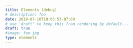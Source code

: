 ```yaml
---
title: Elements (debug)
# description: foo
date: 2019-07-10T18:05:53-07:00
# use 'draft' to keep this from rendering by default...
draft: true
#image: foo.jpg
type: elements
---
```

